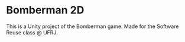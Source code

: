 # Bomberman 2D
This is a Unity project of the Bomberman game. Made for the Software Reuse class @ UFRJ.
